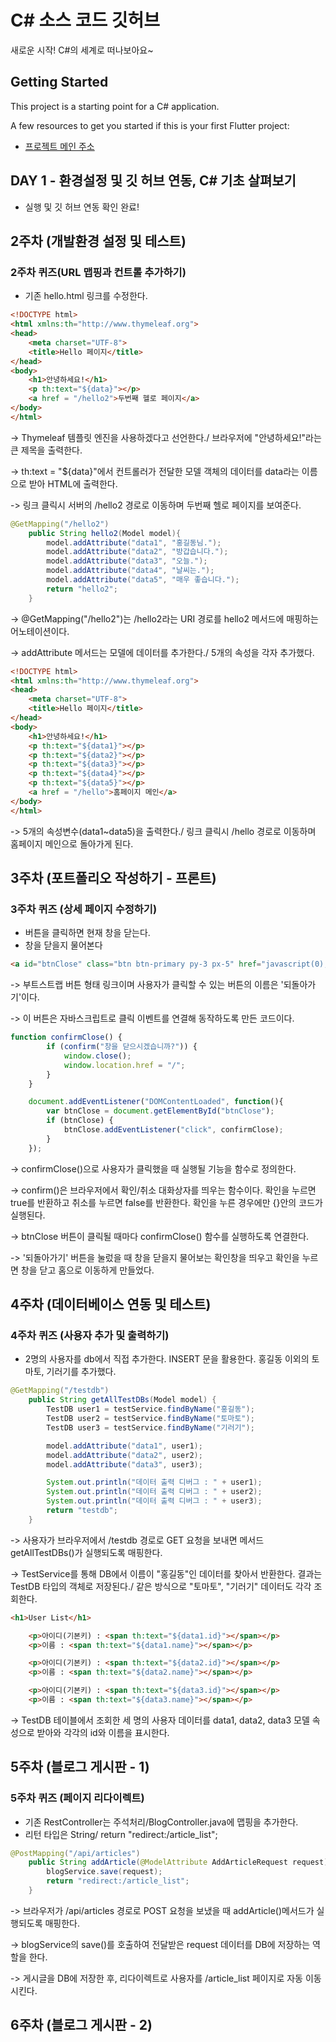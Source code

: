 # C# 소스 코드 깃허브

새로운 시작! C#의 세계로 떠나보아요~

## Getting Started

This project is a starting point for a C# application.

A few resources to get you started if this is your first Flutter project:

- [프로젝트 메인 주소](https://github.com/Minju0980/SPRING_20240980)

## DAY 1 - 환경설정 및 깃 허브 연동, C# 기초 살펴보기

- 실행 및 깃 허브 연동 확인 완료!

## 2주차 (개발환경 설정 및 테스트)

### 2주차 퀴즈(URL 맵핑과 컨트롤 추가하기)

- 기존 hello.html 링크를 수정한다.

```html
<!DOCTYPE html>
<html xmlns:th="http://www.thymeleaf.org">
<head>
    <meta charset="UTF-8">
    <title>Hello 페이지</title>
</head>
<body>
    <h1>안녕하세요!</h1>
    <p th:text="${data}"></p>
    <a href = "/hello2">두번째 헬로 페이지</a>
</body>
</html>
```
-> Thymeleaf 템플릿 엔진을 사용하겠다고 선언한다./ 브라우저에 "안녕하세요!"라는 큰 제목을 출력한다.

-> th:text = "${data}"에서 컨트롤러가 전달한 모델 객체의 데이터를 data라는 이름으로 받아 HTML에 출력한다.

-> 링크 클릭시 서버의 /hello2 경로로 이동하며 두번째 헬로 페이지를 보여준다.

```java
@GetMapping("/hello2")
    public String hello2(Model model){
        model.addAttribute("data1", "홍길동님.");
        model.addAttribute("data2", "방갑습니다.");
        model.addAttribute("data3", "오늘.");
        model.addAttribute("data4", "날씨는.");
        model.addAttribute("data5", "매우 좋습니다.");
        return "hello2";
    }
```

-> @GetMapping("/hello2")는 /hello2라는 URI 경로를 hello2 메서드에 매핑하는 어노테이션이다.

-> addAttribute 메서드는 모델에 데이터를 추가한다./ 5개의 속성을 각자 추가했다.

```html
<!DOCTYPE html>
<html xmlns:th="http://www.thymeleaf.org">
<head>
    <meta charset="UTF-8">
    <title>Hello 페이지</title>
</head>
<body>
    <h1>안녕하세요!</h1>
    <p th:text="${data1}"></p>
    <p th:text="${data2}"></p>
    <p th:text="${data3}"></p>
    <p th:text="${data4}"></p>
    <p th:text="${data5}"></p>
    <a href = "/hello">홈페이지 메인</a>
</body>
</html>
```

-> 5개의 속성변수(data1~data5)을 출력한다./ 링크 클릭시 /hello 경로로 이동하며 홈페이지 메인으로 돌아가게 된다.


## 3주차 (포트폴리오 작성하기 - 프론트)

### 3주차 퀴즈 (상세 페이지 수정하기)

- 버튼을 클릭하면 현재 창을 닫는다.
- 창을 닫을지 물어본다

```html
<a id="btnClose" class="btn btn-primary py-3 px-5" href="javascript(0);">되돌아가기</a>
```

-> 부트스트랩 버튼 형태 링크이며 사용자가 클릭할 수 있는 버튼의 이름은 '되돌아가기'이다.

-> 이 버튼은 자바스크립트로 클릭 이벤트를 연결해 동작하도록 만든 코드이다.

```javascript
function confirmClose() {
        if (confirm("창을 닫으시겠습니까?")) {
            window.close();
            window.location.href = "/";
        }
    }

    document.addEventListener("DOMContentLoaded", function(){
        var btnClose = document.getElementById("btnClose");
        if (btnClose) {
            btnClose.addEventListener("click", confirmClose);
        }
    });
```
-> confirmClose()으로 사용자가 클릭했을 때 실행될 기능을 함수로 정의한다. 

-> confirm()은 브라우저에서 확인/취소 대화상자를 띄우는 함수이다. 확인을 누르면 true를 반환하고 취소를 누르면 false를 반환한다. 확인을 누른 경우에만 {}안의 코드가 실행된다.

-> btnClose 버튼이 클릭될 때마다 confirmClose() 함수를 실행하도록 연결한다.

-> '되돌아가기' 버튼을 눌렀을 때 창을 닫을지 물어보는 확인창을 띄우고 확인을 누르면 창을 닫고 홈으로 이동하게 만들었다.

## 4주차 (데이터베이스 연동 및 테스트)

### 4주차 퀴즈 (사용자 추가 및 출력하기)

- 2명의 사용자를 db에서 직접 추가한다. INSERT 문을 활용한다.
홍길동 이외의 토마토, 기러기를 추가했다.

```java
@GetMapping("/testdb")
    public String getAllTestDBs(Model model) {
        TestDB user1 = testService.findByName("홍길동");
        TestDB user2 = testService.findByName("토마토");
        TestDB user3 = testService.findByName("기러기");

        model.addAttribute("data1", user1);
        model.addAttribute("data2", user2);
        model.addAttribute("data3", user3);

        System.out.println("데이터 출력 디버그 : " + user1);
        System.out.println("데이터 출력 디버그 : " + user2);
        System.out.println("데이터 출력 디버그 : " + user3);
        return "testdb";
    }
```

-> 사용자가 브라우저에서 /testdb 경로로 GET 요청을 보내면 메서드 getAllTestDBs()가 실행되도록 매핑한다.

-> TestService를 통해 DB에서 이름이 "홍길동"인 데이터를 찾아서 반환한다. 결과는 TestDB 타입의 객체로 저장된다./ 같은 방식으로 "토마토", "기러기" 데이터도 각각 조회한다.

```html
<h1>User List</h1>

    <p>아이디(기본키) : <span th:text="${data1.id}"></span></p>
    <p>이름 : <span th:text="${data1.name}"></span></p>

    <p>아이디(기본키) : <span th:text="${data2.id}"></span></p>
    <p>이름 : <span th:text="${data2.name}"></span></p>

    <p>아이디(기본키) : <span th:text="${data3.id}"></span></p>
    <p>이름 : <span th:text="${data3.name}"></span></p>
```
-> TestDB 테이블에서 조회한 세 명의 사용자 데이터를 data1, data2, data3 모델 속성으로 받아와 각각의 id와 이름을 표시한다.

## 5주차 (블로그 게시판 - 1)

### 5주차 퀴즈 (페이지 리다이렉트)

- 기존 RestController는 주석처리/BlogController.java에 맵핑을 추가한다.
- 리턴 타입은 String/ return "redirect:/article_list";

```java
@PostMapping("/api/articles")
    public String addArticle(@ModelAttribute AddArticleRequest request) {
        blogService.save(request);              
        return "redirect:/article_list";       
    }
```
-> 브라우저가 /api/articles 경로로 POST 요청을 보냈을 때 addArticle()메서드가 실행되도록 매핑한다.

-> blogService의 save()를 호출하여 전달받은 request 데이터를 DB에 저장하는 역할을 한다.

-> 게시글을 DB에 저장한 후, 리다이렉트로 사용자를 /article_list 페이지로 자동 이동시킨다.


## 6주차 (블로그 게시판 - 2)
